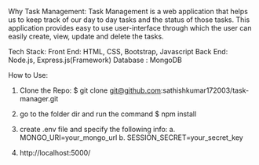 Why Task Management:
  Task Management is a web application that helps us to keep track of our day to day tasks and the status of those tasks. 
  This application provides easy to use user-interface through which the user can easily create, view, update and delete the tasks.

Tech Stack:
  Front End: HTML, CSS, Bootstrap, Javascript 
  Back End: Node.js, Express.js(Framework)
  Database : MongoDB

How to Use:
  1. Clone the Repo:
     $ git clone git@github.com:sathishkumar172003/task-manager.git
     
  2. go to the folder dir and run the command
      $ npm install
     
  3. create .env file and specify the following info:
       a. MONGO_URI=your_mongo_url
       b. SESSION_SECRET=your_secret_key
     
  4. http://localhost:5000/

